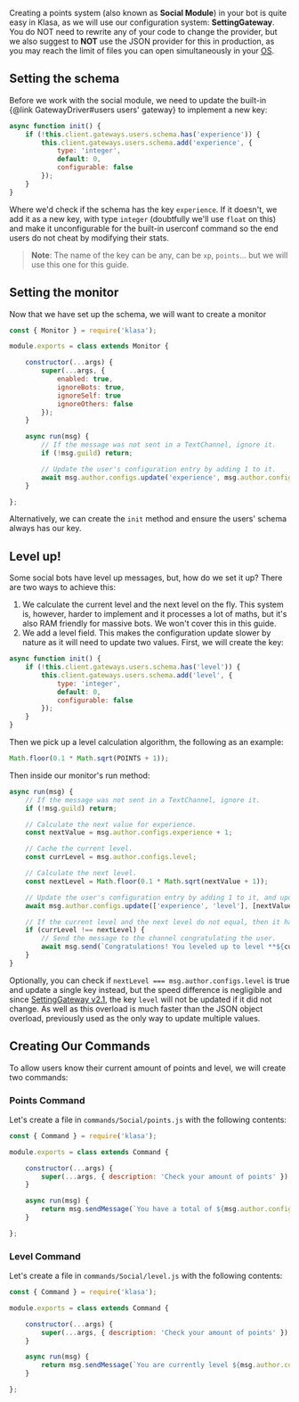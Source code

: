 Creating a points system (also known as **Social Module**) in your bot is quite easy in Klasa, as we will use our configuration system: **SettingGateway**. You do NOT need to rewrite any of your code to change the provider, but we also suggest to **NOT** use the JSON provider for this in production, as you may reach the limit of files you can open simultaneously in your [OS](https://en.wikipedia.org/wiki/Operating_system).

## Setting the schema

Before we work with the social module, we need to update the built-in {@link GatewayDriver#users users' gateway} to implement a new key:

```javascript
async function init() {
	if (!this.client.gateways.users.schema.has('experience')) {
		this.client.gateways.users.schema.add('experience', {
			type: 'integer',
			default: 0,
			configurable: false
		});
	}
}
```

Where we'd check if the schema has the key `experience`. If it doesn't, we add it as a new key, with type `integer` (doubtfully we'll use `float` on this) and make it unconfigurable for the built-in userconf command so the end users do not cheat by modifying their stats.

> **Note**: The name of the key can be any, can be `xp`, `points`... but we will use this one for this guide.

## Setting the monitor

Now that we have set up the schema, we will want to create a monitor

```javascript
const { Monitor } = require('klasa');

module.exports = class extends Monitor {

	constructor(...args) {
		super(...args, {
			enabled: true,
			ignoreBots: true,
			ignoreSelf: true
			ignoreOthers: false
		});
	}

	async run(msg) {
		// If the message was not sent in a TextChannel, ignore it.
		if (!msg.guild) return;

		// Update the user's configuration entry by adding 1 to it.
		await msg.author.configs.update('experience', msg.author.configs.experience + 1);
	}

};

```

Alternatively, we can create the `init` method and ensure the users' schema always has our key.

## Level up!

Some social bots have level up messages, but, how do we set it up? There are two ways to achieve this:

1. We calculate the current level and the next level on the fly. This system is, however, harder to implement and it processes a lot of maths, but it's also RAM friendly for massive bots. We won't cover this in this guide.
1. We add a level field. This makes the configuration update slower by nature as it will need to update two values. First, we will create the key:

```javascript
async function init() {
	if (!this.client.gateways.users.schema.has('level')) {
		this.client.gateways.users.schema.add('level', {
			type: 'integer',
			default: 0,
			configurable: false
		});
	}
}
```

Then we pick up a level calculation algorithm, the following as an example:

```javascript
Math.floor(0.1 * Math.sqrt(POINTS + 1));
```

Then inside our monitor's run method:

```javascript
async run(msg) {
	// If the message was not sent in a TextChannel, ignore it.
	if (!msg.guild) return;

	// Calculate the next value for experience.
	const nextValue = msg.author.configs.experience + 1;

	// Cache the current level.
	const currLevel = msg.author.configs.level;

	// Calculate the next level.
	const nextLevel = Math.floor(0.1 * Math.sqrt(nextValue + 1));

	// Update the user's configuration entry by adding 1 to it, and update the level aswell.
	await msg.author.configs.update(['experience', 'level'], [nextValue, nextLevel]);

	// If the current level and the next level do not equal, then it has increased, and you can send the message.
	if (currLevel !== nextLevel) {
		// Send the message to the channel congratulating the user.
		await msg.send(`Congratulations! You leveled up to level **${currLevel}**!`);
	}
}
```

Optionally, you can check if `nextLevel === msg.author.configs.level` is true and update a single key instead, but the speed difference is negligible and since [SettingGateway v2.1](https://github.com/dirigeants/klasa/pull/179), the key `level` will not be updated if it did not change. As well as this overload is much faster than the JSON object overload, previously used as the only way to update multiple values.

## Creating Our Commands

To allow users know their current amount of points and level, we will create two commands:

### Points Command

Let's create a file in `commands/Social/points.js` with the following contents:

```javascript
const { Command } = require('klasa');

module.exports = class extends Command {

	constructor(...args) {
		super(...args, { description: 'Check your amount of points' });
	}

	async run(msg) {
		return msg.sendMessage(`You have a total of ${msg.author.configs.experience} experience points!`);
	}

};

```

### Level Command

Let's create a file in `commands/Social/level.js` with the following contents:

```javascript
const { Command } = require('klasa');

module.exports = class extends Command {

	constructor(...args) {
		super(...args, { description: 'Check your amount of points' });
	}

	async run(msg) {
		return msg.sendMessage(`You are currently level ${msg.author.configs.level}!`);
	}

};

```
